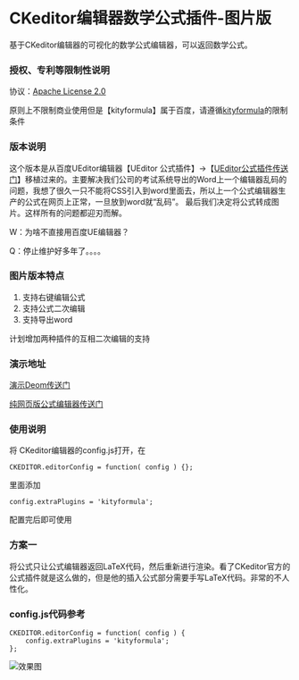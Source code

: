 # CKeditor编辑器数学公式插件-图片版
基于CKeditor编辑器的可视化的数学公式编辑器，可以返回数学公式。

### 授权、专利等限制性说明
协议：[Apache License 2.0](LICENSE)

原则上不限制商业使用但是【kityformula】属于百度，请遵循[kityformula](http://fex-team.github.io/kityformula/)的限制条件

### 版本说明
 这个版本是从百度UEditor编辑器【UEditor 公式插件】->【[UEditor公式插件传送门](https://ueditor.baidu.com/website/kityformula.html)】移植过来的。主要解决我们公司的考试系统导出的Word上一个编辑器乱码的问题，我想了很久一只不能将CSS引入到word里面去，所以上一个公式编辑器生产的公式在网页上正常，一旦放到word就“乱码”。
最后我们决定将公式转成图片。这样所有的问题都迎刃而解。


W：为啥不直接用百度UE编辑器？

Q：停止维护好多年了。。。。



### 图片版本特点

1. 支持右键编辑公式
2. 支持公式二次编辑
3. 支持导出word

计划增加两种插件的互相二次编辑的支持

### 演示地址
[演示Deom传送门](https://hepeichun.gitee.io/kityformula/)

[纯网页版公式编辑器传送门](https://gitee.com/hepeichun/JDMath)


### 使用说明 

将
CKeditor编辑器的config.js打开，在
```
CKEDITOR.editorConfig = function( config ) {};
```
里面添加
```
config.extraPlugins = 'kityformula';
```

配置完后即可使用


### 方案一

将公式只让公式编辑器返回LaTeX代码，然后重新进行渲染。看了CKeditor官方的公式插件就是这么做的，但是他的插入公式部分需要手写LaTeX代码。非常的不人性化。

### config.js代码参考
```
CKEDITOR.editorConfig = function( config ) {
    config.extraPlugins = 'kityformula';
};
```

![效果图](https://images.gitee.com/uploads/images/2018/1128/034230_cf3c4bce_405677.png "效果图")
